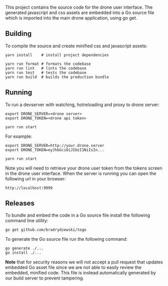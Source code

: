 This project contains the source code for the drone user interface. The generated javascript and css assets are embedded into a Go source file which is imported into the main drone application, using go get.

## Building

To compile the source and create minified css and javascript assets:

```text
yarn install    # install project dependencies

yarn run format # formats the codebase
yarn run lint   # lints the codebase
yarn run test   # tests the codebase
yarn run build  # builds the production bundle
```

## Running

To run a devserver with watching, hotreloading and proxy to drone server:

```text
export DRONE_SERVER=<drone server>
export DRONE_TOKEN=<drone api token>

yarn run start
```

For example:

```text
export DRONE_SERVER=http://your.drone.server
export DRONE_TOKEN=eyJhbGciOiJIUzI1NiIsIn...

yarn run start
```

Note you will need to retrieve your drone user token from the tokens screen in the drone user interface. When the server is running you can open the following url in your browser:

```text
http://localhost:9999
```

## Releases

To bundle and embed the code in a Go source file install the following command line utility:

```text
go get github.com/bradrydzewski/togo
```

To generate the Go source file run the following command:

```text
go generate ./...
go install ./...
```

__Note__ that for security reasons we will not accept a pull request that updates embedded Go asset file since we are not able to easily review the embedded, minified code. This file is instead automatically generated by our build server to prevent tampering.
